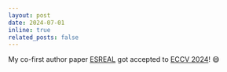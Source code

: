 ```yaml
---
layout: post
date: 2024-07-01
inline: true
related_posts: false
---
```


My co-first author paper [ESREAL](https://arxiv.org/abs/2403.16167) got accepted to [ECCV 2024](https://eccv.ecva.net/)! :smile: